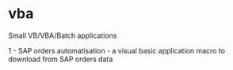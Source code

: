 # vba
Small VB/VBA/Batch applications

1 - SAP orders automatisation - a visual basic application macro to download from SAP orders data
